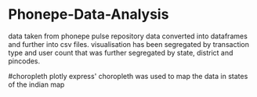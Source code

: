 # Phonepe-Data-Analysis

data taken from phonepe pulse repository
data converted into dataframes and further into csv files.
visualisation has been segregated by transaction type and user count that was further segregated by state, district and pincodes.

#choropleth 
plotly express' choropleth was used to map the data in states of the indian map
